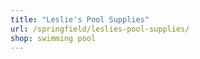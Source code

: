 ```yaml
---
title: "Leslie's Pool Supplies"
url: /springfield/leslies-pool-supplies/
shop: swimming pool
---
```

